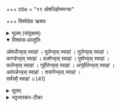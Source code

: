 +++
title = "१९ ओषधिहोममन्त्राः"

+++
विश्वेदेवा ऋषयः
<details><summary>मूलम् (संयुक्तम्)</summary>

ओष॑धीभ्य॒स्स्वाहा॒ मूले॑भ्य॒स्स्वाहा॒ तूले॑भ्य॒स्स्वाहा॒ काण्डे॑भ्य॒स्स्वाहा॒ वल्शे॑भ्य॒स्स्वाहा॒ पुष्पे॑भ्य॒स्स्वाहा॒ फले॑भ्य॒स्स्वाहा॑ गृही॒तेभ्य॒स्स्वाहाऽगृ॑हीतेभ्य॒स्स्वाहाऽव॑पन्नेभ्य॒स्स्वाहा॒ शया॑नेभ्य॒स्स्वाहा॒ सर्व॑स्मै॒ स्वाहा॑ ॥ [41]  
</details>

<details open><summary>विश्वास-प्रस्तुतिः</summary>

ओष॑धीभ्य॒स् स्वाहा॑ ।
मूले॑भ्य॒स् स्वाहा॑ ।
तूले॑भ्य॒स् स्वाहा॑ ।  
काण्डे॑भ्य॒स् स्वाहा॑ ।
वल्शे॑भ्य॒स् स्वाहा॑ ।
पुष्पे॑भ्य॒स् स्वाहा॑ ।  
फले॑भ्य॒स् स्वाहा॑ ।
गृही॒तेभ्य॒स् स्वाहा॑ । अगृ॑हीतेभ्य॒स् स्वाहा॑ ।  
अव॑पन्नेभ्य॒स् स्वाहा॑ । शया॑नेभ्य॒स् स्वाहा॑ ।  
सर्व॑स्मै॒ स्वाहा॑ ॥ [41]
</details>

<details><summary>मूलम्</summary>

ओष॑धीभ्य॒स् स्वाहा॑ ।
मूले॑भ्य॒स् स्वाहा॑ ।
तूले॑भ्य॒स् स्वाहा॑ ।  
काण्डे॑भ्य॒स् स्वाहा॑ ।
वल्शे॑भ्य॒स् स्वाहा॑ ।
पुष्पे॑भ्य॒स् स्वाहा॑ ।  
फले॑भ्य॒स् स्वाहा॑ ।
गृही॒तेभ्य॒स् स्वाहा॑ । अगृ॑हीतेभ्य॒स् स्वाहा॑ ।  
अव॑पन्नेभ्य॒स् स्वाहा॑ । शया॑नेभ्य॒स् स्वाहा॑ ।  
सर्व॑स्मै॒ स्वाहा॑ ॥ [41]
</details>

<details><summary>भट्टभास्कर-टीका</summary>

1अथ ओषधिहोमाः - ओषधीभ्य इत्याद्याः ॥ ओषधीभ्यः फलपाकावसानाभ्यः । 'ओषधेश्च विभक्तावप्रथमायाम्' इति दीर्घत्वम् । मूलानि प्रसिद्धानि । तूलेभ्यः अग्रेम्यः । वल्शेभ्यः प्ररोहेभ्यः । गृहीतेभ्यः प्राणिभिरुपयुक्तेभ्यः पुष्पफलेभ्यः । अगृहीतेभ्यः स्वयंनिपतितेभ्यः । अवपन्नेभ्यः विपन्नेभ्यः । शयानेभ्यः स्तम्बशुष्केभ्यः ॥

इति सप्तमे तृतीये एकोनविंशोनुवाकः ॥  
</details>
